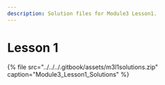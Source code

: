 ```yaml
---
description: Solution files for Module3 Lesson1.
---
```


# Lesson 1

{% file src="../../../.gitbook/assets/m3l1solutions.zip" caption="Module3\_Lesson1\_Solutions" %}

 

